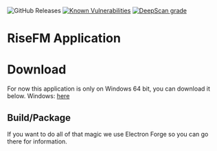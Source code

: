 ![GitHub Releases](https://img.shields.io/github/downloads/RiseFMRadio/application/latest/total) [![Known Vulnerabilities](https://snyk.io/test/github/RiseFMRadio/application/badge.svg?targetFile=package.json)](https://snyk.io/test/github/RiseFMRadio/application?targetFile=package.json) [![DeepScan grade](https://deepscan.io/api/teams/7985/projects/11226/branches/165300/badge/grade.svg)](https://deepscan.io/dashboard#view=project&tid=7985&pid=11226&bid=165300)

# RiseFM Application

# Download
For now this application is only on Windows 64 bit, you can download it below. 
Windows: [here](https://hazel-gilt.now.sh/download/)

## Build/Package
If you want to do all of that magic we use Electron Forge so you can go there for information.
